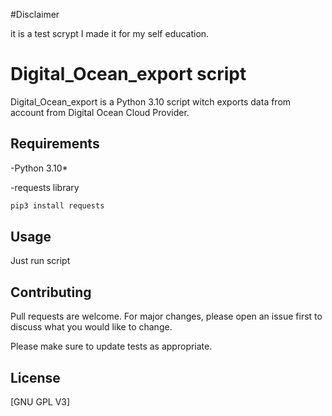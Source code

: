 #Disclaimer

it is a test scrypt I made it for my self education.

# Digital_Ocean_export script

Digital_Ocean_export is a Python 3.10 script witch exports data from account from Digital Ocean Cloud Provider.

## Requirements

-Python 3.10*

-requests library

```bash
pip3 install requests
```

## Usage


Just run script



## Contributing
Pull requests are welcome. For major changes, please open an issue first to discuss what you would like to change.

Please make sure to update tests as appropriate.

## License
[GNU GPL V3]